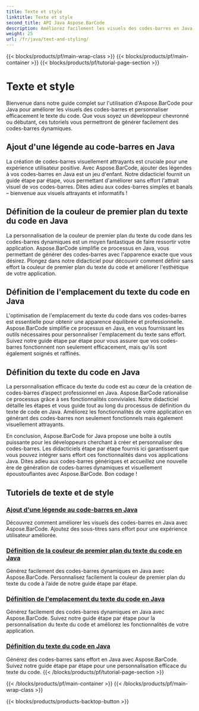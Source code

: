 ```yaml
---
title: Texte et style
linktitle: Texte et style
second_title: API Java Aspose.BarCode
description: Améliorez facilement les visuels des codes-barres en Java avec Aspose.BarCode. Apprenez à ajouter des sous-titres pour une expérience utilisateur améliorée. Personnalisez le texte du code dans les codes-barres dynamiques.
weight: 25
url: /fr/java/text-and-styling/
---
```


{{< blocks/products/pf/main-wrap-class >}}
{{< blocks/products/pf/main-container >}}
{{< blocks/products/pf/tutorial-page-section >}}

# Texte et style


Bienvenue dans notre guide complet sur l'utilisation d'Aspose.BarCode pour Java pour améliorer les visuels des codes-barres et personnaliser efficacement le texte du code. Que vous soyez un développeur chevronné ou débutant, ces tutoriels vous permettront de générer facilement des codes-barres dynamiques.

## Ajout d'une légende au code-barres en Java

La création de codes-barres visuellement attrayants est cruciale pour une expérience utilisateur positive. Avec Aspose.BarCode, ajouter des légendes à vos codes-barres en Java est un jeu d'enfant. Notre didacticiel fournit un guide étape par étape, vous permettant d'améliorer sans effort l'attrait visuel de vos codes-barres. Dites adieu aux codes-barres simples et banals – bienvenue aux visuels attrayants et informatifs !

## Définition de la couleur de premier plan du texte du code en Java

La personnalisation de la couleur de premier plan du texte du code dans les codes-barres dynamiques est un moyen fantastique de faire ressortir votre application. Aspose.BarCode simplifie ce processus en Java, vous permettant de générer des codes-barres avec l'apparence exacte que vous désirez. Plongez dans notre didacticiel pour découvrir comment définir sans effort la couleur de premier plan du texte du code et améliorer l'esthétique de votre application.

## Définition de l'emplacement du texte du code en Java

L'optimisation de l'emplacement du texte du code dans vos codes-barres est essentielle pour obtenir une apparence équilibrée et professionnelle. Aspose.BarCode simplifie ce processus en Java, en vous fournissant les outils nécessaires pour personnaliser l'emplacement du texte sans effort. Suivez notre guide étape par étape pour vous assurer que vos codes-barres fonctionnent non seulement efficacement, mais qu'ils sont également soignés et raffinés.

## Définition du texte du code en Java

La personnalisation efficace du texte du code est au cœur de la création de codes-barres d’aspect professionnel en Java. Aspose.BarCode rationalise ce processus grâce à ses fonctionnalités conviviales. Notre didacticiel détaille les étapes et vous guide tout au long du processus de définition du texte de code en Java. Améliorez les fonctionnalités de votre application en générant des codes-barres non seulement fonctionnels mais également visuellement attrayants.

En conclusion, Aspose.BarCode for Java propose une boîte à outils puissante pour les développeurs cherchant à créer et personnaliser des codes-barres. Les didacticiels étape par étape fournis ici garantissent que vous pouvez intégrer sans effort ces fonctionnalités dans vos applications Java. Dites adieu aux codes-barres génériques et accueillez une nouvelle ère de génération de codes-barres dynamiques et visuellement époustouflantes avec Aspose.BarCode. Bon codage !

## Tutoriels de texte et de style
### [Ajout d'une légende au code-barres en Java](./adding-caption-barcode/)
Découvrez comment améliorer les visuels des codes-barres en Java avec Aspose.BarCode. Ajoutez des sous-titres sans effort pour une expérience utilisateur améliorée.
### [Définition de la couleur de premier plan du texte du code en Java](./setting-code-text-foreground-color/)
Générez facilement des codes-barres dynamiques en Java avec Aspose.BarCode. Personnalisez facilement la couleur de premier plan du texte du code à l’aide de notre guide étape par étape.
### [Définition de l'emplacement du texte du code en Java](./setting-code-text-location/)
Générez facilement des codes-barres dynamiques en Java avec Aspose.BarCode. Suivez notre guide étape par étape pour la personnalisation du texte du code et améliorez les fonctionnalités de votre application.
### [Définition du texte du code en Java](./setting-code-text/)
Générez des codes-barres sans effort en Java avec Aspose.BarCode. Suivez notre guide étape par étape pour une personnalisation efficace du texte du code.
{{< /blocks/products/pf/tutorial-page-section >}}

{{< /blocks/products/pf/main-container >}}
{{< /blocks/products/pf/main-wrap-class >}}

{{< blocks/products/products-backtop-button >}}

